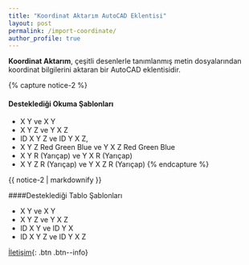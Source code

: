 ```yaml
---
title: "Koordinat Aktarım AutoCAD Eklentisi"
layout: post
permalink: /import-coordinate/
author_profile: true
---
```

**Koordinat Aktarım**, çeşitli desenlerle tanımlanmış metin dosyalarından koordinat bilgilerini aktaran bir AutoCAD eklentisidir.


{% capture notice-2 %}
#### Desteklediği Okuma Şablonları

* X Y ve X Y
* X Y Z ve Y X Z
* ID X Y Z ve ID Y X Z,
* X Y Z Red Green Blue ve Y X Z Red Green Blue
* X Y R (Yarıçap) ve Y X R (Yarıçap)
* X Y Z R (Yarıçap) ve Y X Z R (Yarıçap)
{% endcapture %}

<div class="notice">{{ notice-2 | markdownify }}</div>

####Desteklediği Tablo Şablonları

- X Y ve X Y
- X Y Z ve Y X Z
- ID X Y ve ID Y X
- ID X Y Z ve ID Y X Z

[İletişim](https://eykaraduman.github.io/contact/){: .btn .btn--info}

